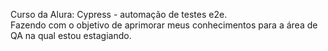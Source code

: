 Curso da Alura: Cypress - automação de testes e2e. <br>
Fazendo com o objetivo de aprimorar meus conhecimentos para a área de QA na qual estou estagiando.
